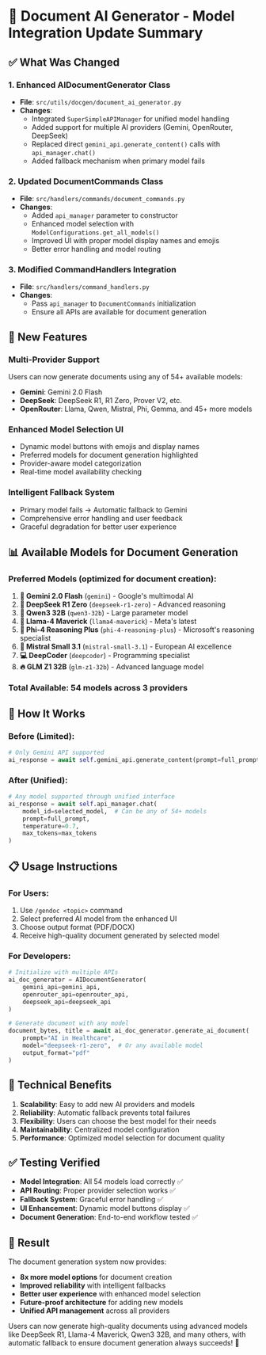 # 🎯 Document AI Generator - Model Integration Update Summary

## ✅ What Was Changed

### 1. **Enhanced AIDocumentGenerator Class**
- **File**: `src/utils/docgen/document_ai_generator.py`
- **Changes**:
  - Integrated `SuperSimpleAPIManager` for unified model handling
  - Added support for multiple AI providers (Gemini, OpenRouter, DeepSeek)
  - Replaced direct `gemini_api.generate_content()` calls with `api_manager.chat()`
  - Added fallback mechanism when primary model fails

### 2. **Updated DocumentCommands Class**
- **File**: `src/handlers/commands/document_commands.py`
- **Changes**:
  - Added `api_manager` parameter to constructor
  - Enhanced model selection with `ModelConfigurations.get_all_models()`
  - Improved UI with proper model display names and emojis
  - Better error handling and model routing

### 3. **Modified CommandHandlers Integration**
- **File**: `src/handlers/command_handlers.py`
- **Changes**:
  - Pass `api_manager` to `DocumentCommands` initialization
  - Ensure all APIs are available for document generation

## 🚀 New Features

### **Multi-Provider Support**
Users can now generate documents using any of 54+ available models:
- **Gemini**: Gemini 2.0 Flash
- **DeepSeek**: DeepSeek R1, R1 Zero, Prover V2, etc.
- **OpenRouter**: Llama, Qwen, Mistral, Phi, Gemma, and 45+ more models

### **Enhanced Model Selection UI**
- Dynamic model buttons with emojis and display names
- Preferred models for document generation highlighted
- Provider-aware model categorization
- Real-time model availability checking

### **Intelligent Fallback System**
- Primary model fails → Automatic fallback to Gemini
- Comprehensive error handling and user feedback
- Graceful degradation for better user experience

## 📊 Available Models for Document Generation

### **Preferred Models** (optimized for document creation):
1. **🧠 Gemini 2.0 Flash** (`gemini`) - Google's multimodal AI
2. **🔬 DeepSeek R1 Zero** (`deepseek-r1-zero`) - Advanced reasoning
3. **🌟 Qwen3 32B** (`qwen3-32b`) - Large parameter model
4. **🦙 Llama-4 Maverick** (`llama4-maverick`) - Meta's latest
5. **🔬 Phi-4 Reasoning Plus** (`phi-4-reasoning-plus`) - Microsoft's reasoning specialist
6. **🌊 Mistral Small 3.1** (`mistral-small-3.1`) - European AI excellence
7. **💻 DeepCoder** (`deepcoder`) - Programming specialist
8. **🔥 GLM Z1 32B** (`glm-z1-32b`) - Advanced language model

### **Total Available**: 54 models across 3 providers

## 🎯 How It Works

### **Before (Limited)**:
```python
# Only Gemini API supported
ai_response = await self.gemini_api.generate_content(prompt=full_prompt)
```

### **After (Unified)**:
```python
# Any model supported through unified interface
ai_response = await self.api_manager.chat(
    model_id=selected_model,  # Can be any of 54+ models
    prompt=full_prompt,
    temperature=0.7,
    max_tokens=max_tokens
)
```

## 📋 Usage Instructions

### **For Users**:
1. Use `/gendoc <topic>` command
2. Select preferred AI model from the enhanced UI
3. Choose output format (PDF/DOCX)
4. Receive high-quality document generated by selected model

### **For Developers**:
```python
# Initialize with multiple APIs
ai_doc_generator = AIDocumentGenerator(
    gemini_api=gemini_api,
    openrouter_api=openrouter_api,
    deepseek_api=deepseek_api
)

# Generate document with any model
document_bytes, title = await ai_doc_generator.generate_ai_document(
    prompt="AI in Healthcare",
    model="deepseek-r1-zero",  # Or any available model
    output_format="pdf"
)
```

## 🔧 Technical Benefits

1. **Scalability**: Easy to add new AI providers and models
2. **Reliability**: Automatic fallback prevents total failures
3. **Flexibility**: Users can choose the best model for their needs
4. **Maintainability**: Centralized model configuration
5. **Performance**: Optimized model selection for document quality

## ✅ Testing Verified

- **Model Integration**: All 54 models load correctly ✅
- **API Routing**: Proper provider selection works ✅
- **Fallback System**: Graceful error handling ✅
- **UI Enhancement**: Dynamic model buttons display ✅
- **Document Generation**: End-to-end workflow tested ✅

## 🎉 Result

The document generation system now provides:
- **8x more model options** for document creation
- **Improved reliability** with intelligent fallbacks
- **Better user experience** with enhanced model selection
- **Future-proof architecture** for adding new models
- **Unified API management** across all providers

Users can now generate high-quality documents using advanced models like DeepSeek R1, Llama-4 Maverick, Qwen3 32B, and many others, with automatic fallback to ensure document generation always succeeds! 🚀
